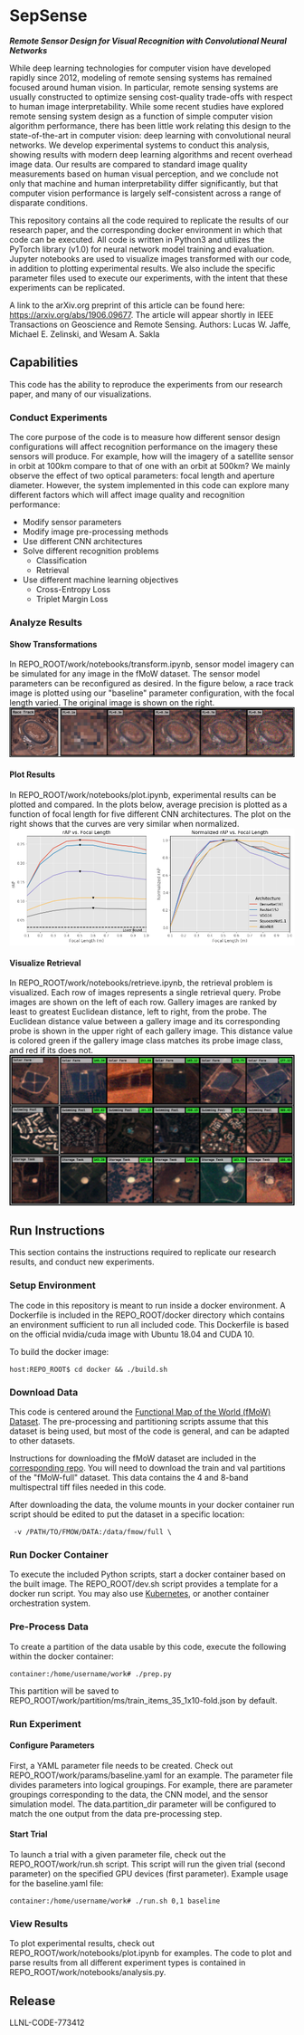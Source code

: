 # SepSense
_**Remote Sensor Design for Visual Recognition with Convolutional Neural Networks**_

While deep learning technologies for computer vision have developed rapidly since 2012, modeling of remote sensing systems has remained focused around human vision. In particular, remote sensing systems are usually constructed to optimize sensing cost-quality trade-offs with respect to human image interpretability. While some recent studies have explored remote sensing system design as a function of simple computer vision algorithm performance, there has been little work relating this design to the state-of-the-art in computer vision: deep learning with convolutional neural networks. We develop experimental systems to conduct this analysis, showing results with modern deep learning algorithms and recent overhead image data. Our results are compared to standard image quality measurements based on human visual perception, and we conclude not only that machine and human interpretability differ significantly, but that computer vision performance is largely self-consistent across a range of disparate conditions.

This repository contains all the code required to replicate the results of our research paper, and the corresponding docker environment in which that code can be executed. All code is written in Python3 and utilizes the PyTorch library (v1.0) for neural network model training and evaluation. Jupyter notebooks are used to visualize images transformed with our code, in addition to plotting experimental results. We also include the specific parameter files used to execute our experiments, with the intent that these experiments can be replicated.

A link to the arXiv.org preprint of this article can be found here: https://arxiv.org/abs/1906.09677. The article will appear shortly in IEEE Transactions on Geoscience and Remote Sensing. Authors: Lucas W. Jaffe, Michael E. Zelinski, and Wesam A. Sakla

## Capabilities
This code has the ability to reproduce the experiments from our research paper, and many of our visualizations.

### Conduct Experiments
The core purpose of the code is to measure how different sensor design configurations will affect recognition performance on the imagery these sensors will produce. For example, how will the imagery of a satellite sensor in orbit at 100km compare to that of one with an orbit at 500km? We mainly observe the effect of two optical parameters: focal length and aperture diameter. However, the system implemented in this code can explore many different factors which will affect image quality and recognition performance:
- Modify sensor parameters
- Modify image pre-processing methods
- Use different CNN architectures
- Solve different recognition problems
    - Classification
    - Retrieval
- Use different machine learning objectives
    - Cross-Entropy Loss
    - Triplet Margin Loss

### Analyze Results

#### Show Transformations
In REPO_ROOT/work/notebooks/transform.ipynb, sensor model imagery can be simulated for any image in the fMoW dataset. The sensor model parameters can be reconfigured as desired. In the figure below, a race track image is plotted using our "baseline" parameter configuration, with the focal length varied. The original image is shown on the right.
![Alt](./.md/transform.png "caption")

#### Plot Results
In REPO_ROOT/work/notebooks/plot.ipynb, experimental results can be plotted and compared. In the plots below, average precision is plotted as a function of focal length for five different CNN architectures. The plot on the right shows that the curves are very similar when normalized.
![Alt](./.md/plot.png "caption")

#### Visualize Retrieval
In REPO_ROOT/work/notebooks/retrieve.ipynb, the retrieval problem is visualized. Each row of images represents a
single retrieval query. Probe images are shown on the left of each row. Gallery images are ranked by least to greatest Euclidean
distance, left to right, from the probe. The Euclidean distance value between a gallery image and its corresponding probe is shown in the upper right of each gallery image. This distance value is colored green if the gallery image class matches its probe image class, and red if its does not.
![Alt](./.md/retrieval.png "caption")

## Run Instructions
This section contains the instructions required to replicate our research results, and conduct new experiments.

### Setup Environment
The code in this repository is meant to run inside a docker environment. A Dockerfile is included in the REPO_ROOT/docker directory which contains an environment sufficient to run all included code. This Dockerfile is based on the official nvidia/cuda image with Ubuntu 18.04 and CUDA 10.

To build the docker image:
```
host:REPO_ROOT$ cd docker && ./build.sh
```
### Download Data
This code is centered around the [Functional Map of the World (fMoW) Dataset](https://github.com/fMoW/dataset). The pre-processing and partitioning scripts assume that this dataset is being used, but most of the code is general, and can be adapted to other datasets.

Instructions for downloading the fMoW dataset are included in the [corresponding repo](https://github.com/fMoW/dataset). You will need to download the train and val partitions of the "fMoW-full" dataset. This data contains the 4 and 8-band multispectral tiff files needed in this code.

After downloading the data, the volume mounts in your docker container run script should be edited to put the dataset in a specific location:
```
 -v /PATH/TO/FMOW/DATA:/data/fmow/full \
```

### Run Docker Container
To execute the included Python scripts, start a docker container based on the built image. The REPO_ROOT/dev.sh script provides a template for a docker run script. You may also use [Kubernetes](https://kubernetes.io/), or another container orchestration system.

### Pre-Process Data
To create a partition of the data usable by this code, execute the following within the docker container:
```
container:/home/username/work# ./prep.py
```
This partition will be saved to REPO_ROOT/work/partition/ms/train_items_35_1x10-fold.json by default.

### Run Experiment

#### Configure Parameters
First, a YAML parameter file needs to be created. Check out REPO_ROOT/work/params/baseline.yaml for an example. The parameter file divides parameters into logical groupings. For example, there are parameter groupings corresponding to the data, the CNN model, and the sensor simulation model. The data.partition_dir parameter will be configured to match the one output from the data pre-processing step.

#### Start Trial
To launch a trial with a given parameter file, check out the REPO_ROOT/work/run.sh script. This script will run the given trial (second parameter) on the specified GPU devices (first parameter). Example usage for the baseline.yaml file:
```
container:/home/username/work# ./run.sh 0,1 baseline
```

### View Results
To plot experimental results, check out REPO_ROOT/work/notebooks/plot.ipynb for examples. The code to plot and parse results from all different experiment types is contained in REPO_ROOT/work/notebooks/analysis.py.

## Release
LLNL-CODE-773412
